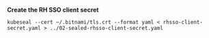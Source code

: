 __Create the RH SSO client secret__

`kubeseal --cert ~/.bitnami/tls.crt --format yaml < rhsso-client-secret.yaml > ../02-sealed-rhsso-client-secret.yaml`